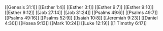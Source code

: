 [[Genesis 31:1]]
[[Esther 1:4]]
[[Esther 3:1]]
[[Esther 9:7]]
[[Esther 9:10]]
[[Esther 9:12]]
[[Job 27:14]]
[[Job 31:24]]
[[Psalms 49:6]]
[[Psalms 49:7]]
[[Psalms 49:16]]
[[Psalms 52:9]]
[[Isaiah 10:8]]
[[Jeremiah 9:23]]
[[Daniel 4:30]]
[[Hosea 9:13]]
[[Mark 10:24]]
[[Luke 12:19]]
[[1 Timothy 6:17]]
